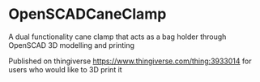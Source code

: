 # OpenSCADCaneClamp
A dual functionality cane clamp that acts as a bag holder through OpenSCAD 3D modelling and printing

Published on thingiverse https://www.thingiverse.com/thing:3933014 for users who would like to 3D print it
